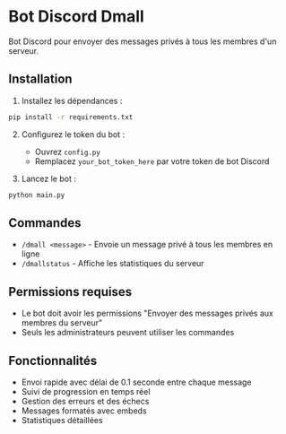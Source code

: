 # Bot Discord Dmall

Bot Discord pour envoyer des messages privés à tous les membres d'un serveur.

## Installation

1. Installez les dépendances :
```bash
pip install -r requirements.txt
```

2. Configurez le token du bot :
   - Ouvrez `config.py`
   - Remplacez `your_bot_token_here` par votre token de bot Discord

3. Lancez le bot :
```bash
python main.py
```

## Commandes

- `/dmall <message>` - Envoie un message privé à tous les membres en ligne
- `/dmallstatus` - Affiche les statistiques du serveur

## Permissions requises

- Le bot doit avoir les permissions "Envoyer des messages privés aux membres du serveur"
- Seuls les administrateurs peuvent utiliser les commandes

## Fonctionnalités

- Envoi rapide avec délai de 0.1 seconde entre chaque message
- Suivi de progression en temps réel
- Gestion des erreurs et des échecs
- Messages formatés avec embeds
- Statistiques détaillées
